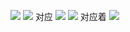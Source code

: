 ![](https://upload-images.jianshu.io/upload_images/4685968-729b8014c95ec1db.png?imageMogr2/auto-orient/strip%7CimageView2/2/w/1240)
![](https://upload-images.jianshu.io/upload_images/4685968-90654ca16fdbefef.png?imageMogr2/auto-orient/strip%7CimageView2/2/w/1240)
对应
![](https://upload-images.jianshu.io/upload_images/4685968-db4b4a98725b25b7.png?imageMogr2/auto-orient/strip%7CimageView2/2/w/1240)
![](https://upload-images.jianshu.io/upload_images/4685968-43234b248a96a25f.png?imageMogr2/auto-orient/strip%7CimageView2/2/w/1240)
对应着
![](https://upload-images.jianshu.io/upload_images/4685968-4882696b0648a525.png?imageMogr2/auto-orient/strip%7CimageView2/2/w/1240)
